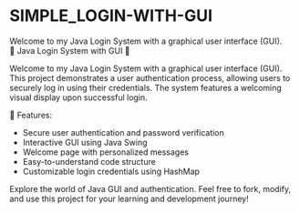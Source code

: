 # SIMPLE_LOGIN-WITH-GUI
Welcome to my Java Login System with a graphical user interface (GUI).  
🔐 Java Login System with GUI 🔐

Welcome to my Java Login System with a graphical user interface (GUI). This project demonstrates a user authentication process, allowing users to securely log in using their credentials. The system features a welcoming visual display upon successful login.

🚀 Features:
- Secure user authentication and password verification
- Interactive GUI using Java Swing
- Welcome page with personalized messages
- Easy-to-understand code structure
- Customizable login credentials using HashMap

Explore the world of Java GUI and authentication. Feel free to fork, modify, and use this project for your learning and development journey!
